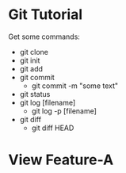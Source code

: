 # Git Tutorial
Get some commands:
- git clone
- git init
- git add
- git commit
	- git commit -m "some text"
- git status
- git log [filename]
	- git log -p [filename]
- git diff
	- git diff HEAD

# View Feature-A
